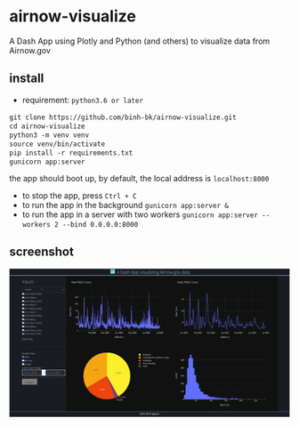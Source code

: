 # airnow-visualize
A Dash App using Plotly and Python (and others) to visualize data from Airnow.gov

## install
- requirement: `python3.6 or later`
```
git clone https://github.com/binh-bk/airnow-visualize.git
cd airnow-visualize
python3 -m venv venv
source venv/bin/activate
pip install -r requirements.txt
gunicorn app:server
```
the app should boot up, by default, the local address is `localhost:8000`

- to stop the app, press `Ctrl + C`
- to run the app in the background `gunicorn app:server &`
- to run the app in a server with two workers `gunicorn app:server --workers 2 --bind 0.0.0.0:8000`

## screenshot

  <p align="center">
    <img src="img/screenshot.png"/>
  </p
